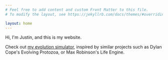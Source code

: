 ```yaml
---
# Feel free to add content and custom Front Matter to this file.
# To modify the layout, see https://jekyllrb.com/docs/themes/#overriding-theme-defaults

layout: home
---
```

Hi, I'm Justin, and this is my website.

Check out [my evolution simulator](evosim.html), inspired by similar projects
such as Dylan Cope's Evolving Protozoa, or Max Robinson's Life Engine.

